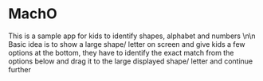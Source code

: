 # MachO
This is a sample app for kids to identify shapes, alphabet and numbers \n\n
Basic idea is to show a large shape/ letter on screen and give kids a few options at the bottom, they have to identify the
exact match from the options below and drag it to the large displayed shape/ letter and continue further
